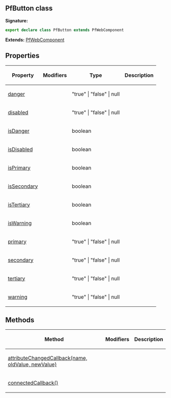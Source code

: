## PfButton class

**Signature:**

```typescript
export declare class PfButton extends PfWebComponent 
```
**Extends:** [PfWebComponent](./pfwebcomponent)

## Properties

<table><thead><tr><th>

Property


</th><th>

Modifiers


</th><th>

Type


</th><th>

Description


</th></tr></thead>
<tbody><tr><td>

[danger](./danger)


</td><td>


</td><td>

"true" \| "false" \| null


</td><td>


</td></tr>
<tr><td>

[disabled](./disabled)


</td><td>


</td><td>

"true" \| "false" \| null


</td><td>


</td></tr>
<tr><td>

[isDanger](./isdanger)


</td><td>


</td><td>

boolean


</td><td>


</td></tr>
<tr><td>

[isDisabled](./isdisabled)


</td><td>


</td><td>

boolean


</td><td>


</td></tr>
<tr><td>

[isPrimary](./isprimary)


</td><td>


</td><td>

boolean


</td><td>


</td></tr>
<tr><td>

[isSecondary](./issecondary)


</td><td>


</td><td>

boolean


</td><td>


</td></tr>
<tr><td>

[isTertiary](./istertiary)


</td><td>


</td><td>

boolean


</td><td>


</td></tr>
<tr><td>

[isWarning](./iswarning)


</td><td>


</td><td>

boolean


</td><td>


</td></tr>
<tr><td>

[primary](./primary)


</td><td>


</td><td>

"true" \| "false" \| null


</td><td>


</td></tr>
<tr><td>

[secondary](./secondary)


</td><td>


</td><td>

"true" \| "false" \| null


</td><td>


</td></tr>
<tr><td>

[tertiary](./tertiary)


</td><td>


</td><td>

"true" \| "false" \| null


</td><td>


</td></tr>
<tr><td>

[warning](./warning)


</td><td>


</td><td>

"true" \| "false" \| null


</td><td>


</td></tr>
</tbody></table>

## Methods

<table><thead><tr><th>

Method


</th><th>

Modifiers


</th><th>

Description


</th></tr></thead>
<tbody><tr><td>

[attributeChangedCallback(name, oldValue, newValue)](./attributechangedcallback)


</td><td>


</td><td>


</td></tr>
<tr><td>

[connectedCallback()](./connectedcallback)


</td><td>


</td><td>


</td></tr>
</tbody></table>
